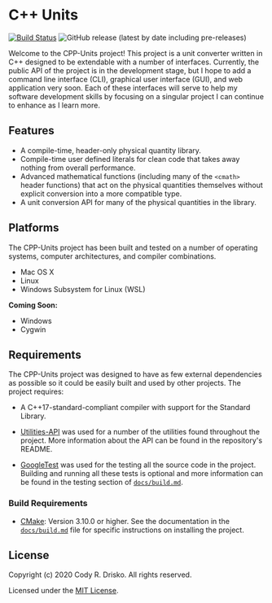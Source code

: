 # C++ Units

[![Build Status](https://travis-ci.com/crdrisko/cpp-units.svg?branch=master)](https://travis-ci.com/crdrisko/cpp-units) ![GitHub release (latest by date including pre-releases)](https://img.shields.io/github/v/release/crdrisko/cpp-units?include_prereleases)

Welcome to the CPP-Units project! This project is a unit converter written in C++ designed to be extendable with a number of interfaces. Currently, the public API of the project is in the development stage, but I hope to add a command line interface (CLI), graphical user interface (GUI), and web application very soon. Each of these interfaces will serve to help my software development skills by focusing on a singular project I can continue to enhance as I learn more.

<!--More detailed documentation for using cpp-units can be found in the [`docs/primer.md`](https://github.com/crdrisko/cpp-units/tree/master/docs/primer.md) file.-->

## Features

- A compile-time, header-only physical quantity library.
- Compile-time user defined literals for clean code that takes away nothing from overall performance.
- Advanced mathematical functions (including many of the `<cmath>` header functions) that act on the physical quantities themselves without explicit conversion into a more compatible type.
- A unit conversion API for many of the physical quantities in the library.

## Platforms

The CPP-Units project has been built and tested on a number of operating systems, computer architectures, and compiler combinations.

- Mac OS X
- Linux
- Windows Subsystem for Linux (WSL)

**Coming Soon:**

- Windows
- Cygwin

## Requirements

The CPP-Units project was designed to have as few external dependencies as possible so it could be easily built and used by other projects. The project requires:

- A C++17-standard-compliant compiler with support for the Standard Library.

- [Utilities-API](https://github.com/crdrisko/utilities-api) was used for a number of the utilities found throughout the project. More information about the API can be found in the repository's README.

- [GoogleTest](https://github.com/google/googletest) was used for the testing all the source code in the project. Building and running all these tests is optional and more information can be found in the testing section of [`docs/build.md`](https://github.com/crdrisko/cpp-units/tree/master/docs/build.md).

### Build Requirements

- [CMake](https://cmake.org): Version 3.10.0 or higher. See the documentation in the [`docs/build.md`](https://github.com/crdrisko/cpp-units/tree/master/docs/build.md) file for specific instructions on installing the project.

## License

Copyright (c) 2020 Cody R. Drisko. All rights reserved.

Licensed under the [MIT License](https://github.com/crdrisko/cpp-units/blob/master/LICENSE).
